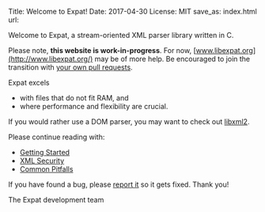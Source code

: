 Title: Welcome to Expat!
Date: 2017-04-30
License: MIT
save_as: index.html
url:

Welcome to Expat, a stream-oriented XML parser library written in C.

Please note, **this website is work-in-progress**.
For now, [www.libexpat.org](http://www.libexpat.org/) may be of more help.
Be encouraged to join the transition with
[your own pull requests](https://github.com/libexpat/libexpat.github.io/pulls).

Expat excels

 * with files that do not fit RAM, and
 * where performance and flexibility are crucial.

If you would rather use a DOM parser, you may want to
check out [libxml2](http://xmlsoft.org/).

Please continue reading with:

 * [Getting Started](doc/getting-started/)
 * [XML Security](doc/xml-security/)
 * [Common Pitfalls](doc/common-pitfalls/)

If you have found a bug,
please [report it](https://github.com/libexpat/libexpat/issues) so it gets fixed.
Thank you!

The Expat development team
